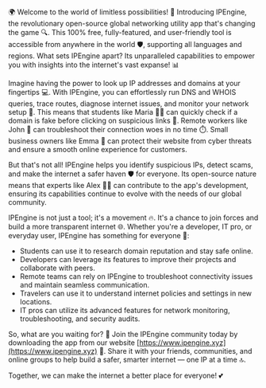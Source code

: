 🌍 Welcome to the world of limitless possibilities! 🚀 Introducing IPEngine, the revolutionary open-source global networking utility app that's changing the game 🔍. This 100% free, fully-featured, and user-friendly tool is accessible from anywhere in the world 🛡️, supporting all languages and regions. What sets IPEngine apart? Its unparalleled capabilities to empower you with insights into the internet's vast expanse! 📊

Imagine having the power to look up IP addresses and domains at your fingertips 💻. With IPEngine, you can effortlessly run DNS and WHOIS queries, trace routes, diagnose internet issues, and monitor your network setup 🔧. This means that students like Maria 👩‍🎓 can quickly check if a domain is fake before clicking on suspicious links 🚫. Remote workers like John 🏢 can troubleshoot their connection woes in no time ⏱️. Small business owners like Emma 💼 can protect their website from cyber threats and ensure a smooth online experience for customers.

But that's not all! IPEngine helps you identify suspicious IPs, detect scams, and make the internet a safer haven 🛡️ for everyone. Its open-source nature means that experts like Alex 👨‍💻 can contribute to the app's development, ensuring its capabilities continue to evolve with the needs of our global community.

IPEngine is not just a tool; it's a movement 🔥. It's a chance to join forces and build a more transparent internet 🌐. Whether you're a developer, IT pro, or everyday user, IPEngine has something for everyone 💯:

* Students can use it to research domain reputation and stay safe online.
* Developers can leverage its features to improve their projects and collaborate with peers.
* Remote teams can rely on IPEngine to troubleshoot connectivity issues and maintain seamless communication.
* Travelers can use it to understand internet policies and settings in new locations.
* IT pros can utilize its advanced features for network monitoring, troubleshooting, and security audits.

So, what are you waiting for? 🤔 Join the IPEngine community today by downloading the app from our website [https://www.ipengine.xyz](https://www.ipengine.xyz) 📲. Share it with your friends, communities, and online groups to help build a safer, smarter internet — one IP at a time 🔝.

Together, we can make the internet a better place for everyone! 💕